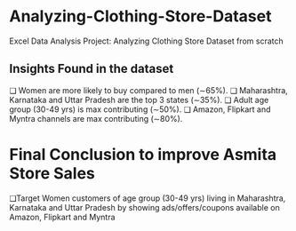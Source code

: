 # Analyzing-Clothing-Store-Dataset
Excel Data Analysis Project: Analyzing Clothing Store Dataset from scratch


## Insights Found in the dataset
❑ Women are more likely to buy compared to men (∼65%).
❑ Maharashtra, Karnataka and Uttar Pradesh are the top 3 states (∼35%).
❑ Adult age group (30-49 yrs) is max contributing (∼50%).
❑ Amazon, Flipkart and Myntra channels are max contributing (∼80%).



# Final Conclusion to improve Asmita Store Sales
❑Target Women customers of age group (30-49 yrs) living in Maharashtra, Karnataka and Uttar Pradesh by showing ads/offers/coupons available on Amazon, Flipkart and Myntra 

